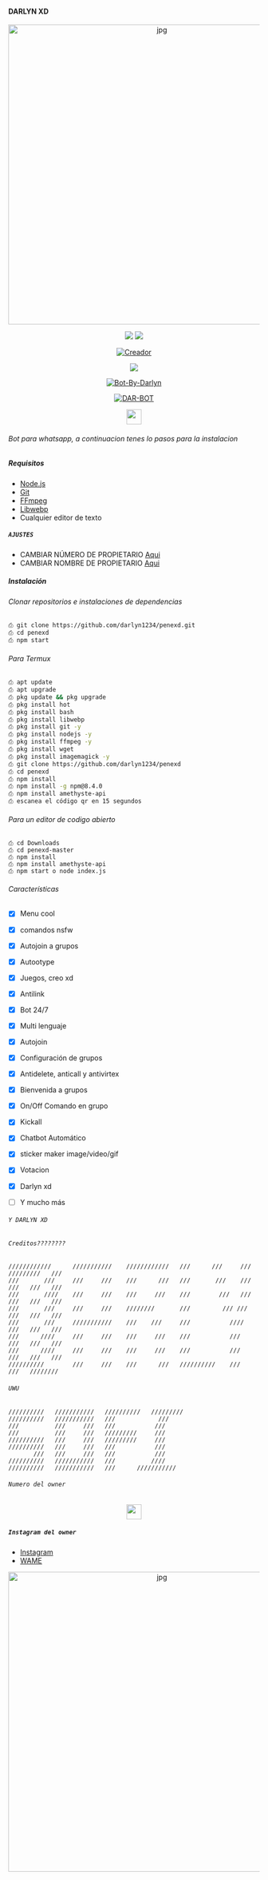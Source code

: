 #### DARLYN XD

<p align="center">
<img src="https://github.com/darlyn1234/penexd/blob/master/dararchivos/imagen/sofff.jpg" alt="jpg" width="600" height="600"/>
</p>
<p align="center">
    <img
        src="https://img.shields.io/badge/node.js%20-%2343853D.svg?&style=for-the-badge&logo=node.js&logoColor=white" />
    <img
        src="https://img.shields.io/badge/javascript%20-%23323330.svg?&style=for-the-badge&logo=javascript&logoColor=%23F7DF1E" />
</p>

<p align="center">
<a href="https://github.com/darlyn1234"><img title="Creador" src="https://img.shields.io/badge/Author-Darlyn-purple.svg?style=for-the-badge&logo=github"></a>
</p>

<p align="center">
  <a href="https://www.youtube.com/"><img src="https://img.shields.io/badge/YouTube-DARLYN IWI-ff0000?style=for-the-badge&logo=youtube&logoColor=ff0000&lihttps://youtu.be/n9fUrhPf5-8-8" /></a>
  <a name=hendra759&label=VIEWS&style=flat-square&color=orange" />

<p align="center">
</p>
<p align="center">
<a href="##"><img title="Bot-By-Darlyn" src="https://img.shields.io/static/v1?label=Lenguaje&message=Espa%C3%B1ol&color=purple"></a>
</p>
<p align="center">
<a href="#"><img title="DAR-BOT" src="https://img.shields.io/static/v1?label=WhatsApp&message=Bot&color=red"></a>
</p>
                                                                                                              
<p align='center'>
   <a href="https://wa.me/51918303426"><img height="30" src="https://github.com/shanduy/ShanBot/blob/main/temples/d9d97d48264770f85d35c208f279152c.png?raw=true"></a>
</P>

###### Bot para whatsapp, a continuacion tenes lo pasos para la instalacion

##### Requisitos
* [Node.js](https://nodejs.org/en/)
* [Git](https://git-scm.com/downloads)
* [FFmpeg](https://github.com/BtbN/FFmpeg-Builds/releases/download/autobuild-2020-12-08-13-03/ffmpeg-n4.3.1-26-gca55240b8c-win64-gpl-4.3.zip)
* [Libwebp](https://developers.google.com/speed/webp/download)
* Cualquier editor de texto

##### `AJUSTES`

- CAMBIAR NÚMERO DE PROPIETARIO [Aqui](https://github.com/darlyn1234/penexd/blob/master/index.js#L136)
- CAMBIAR NOMBRE DE PROPIETARIO [Aqui](https://github.com/darlyn1234/penexd/blob/master/index.js#L138)

##### Instalación
###### Clonar repositorios e instalaciones de dependencias
```bash
⎙ git clone https://github.com/darlyn1234/penexd.git
⎙ cd penexd
⎙ npm start
```
###### Para Termux
```bash
⎙ apt update
⎙ apt upgrade
⎙ pkg update && pkg upgrade 
⎙ pkg install hot
⎙ pkg install bash
⎙ pkg install libwebp
⎙ pkg install git -y
⎙ pkg install nodejs -y 
⎙ pkg install ffmpeg -y 
⎙ pkg install wget
⎙ pkg install imagemagick -y
⎙ git clone https://github.com/darlyn1234/penexd
⎙ cd penexd
⎙ npm install
⎙ npm install -g npm@8.4.0
⎙ npm install amethyste-api
⎙ escanea el código qr en 15 segundos
```
###### Para un editor de codigo abierto
```
⎙ cd Downloads
⎙ cd penexd-master
⎙ npm install
⎙ npm install amethyste-api
⎙ npm start o node index.js

```

###### Características

- [x] Menu cool
- [x] comandos nsfw
- [x] Autojoin a grupos
- [x] Autootype
- [x] Juegos, creo xd
- [x] Antilink
- [x] Bot 24/7
- [x] Multi lenguaje
- [x] Autojoin 
- [x] Configuración de grupos
- [x] Antidelete, anticall y antivirtex
- [x] Bienvenida a grupos
- [x] On/Off Comando en grupo
- [x] Kickall
- [x] Chatbot Automático
- [x] sticker maker image/video/gif
- [x] Votacion 
- [x] Darlyn xd
- [ ] Y mucho más


###### `Y DARLYN XD`

###### `Creditos????????`
```
////////////      ///////////    ////////////   ///      ///     ///    /////////   ///
///       ///     ///     ///    ///      ///   ///       ///    ///    ///   ///   ///
///       ////    ///     ///    ///     ///    ///        ///   ///    ///   ///   ///
///       ///     ///     ///    ////////       ///         /// ///     ///   ///   ///
///       ///     ///////////    ///    ///     ///           ////      ///   ///   ///
///      ////     ///     ///    ///     ///    ///           ///       ///   ///   ///
///      ////     ///     ///    ///     ///    ///           ///       ///   ///   ///
//////////        ///     ///    ///      ///   //////////    ///       ///   ////////
```
###### `UWU`
```
//////////   ///////////   //////////   /////////   
//////////   ///////////   ///            ///
///          ///     ///   ///           ///
///          ///     ///   /////////     ///
//////////   ///     ///   /////////     ///
//////////   ///     ///   ///           ///
       ///   ///     ///   ///           ///
//////////   ///////////   ///          ////
//////////   ///////////   ///      ///////////
```
###### `Numero del owner`

<p align='center'>
   <a href="https://wa.me/51918303426"><img height="30" src="https://github.com/shanduy/ShanBot/blob/main/temples/d9d97d48264770f85d35c208f279152c.png?raw=true"></a>
</P>

##### `Instagram del owner`

* [Instagram](https://instagram.com/)
* [WAME](https://wa.me/51918303426)

<p align="center">
<img src="https://github.com/darlyn1234/penexd/blob/master/dararchivos/imagen/mariposazing.jpg" alt="jpg" width="600" height="600"/>
</p>
